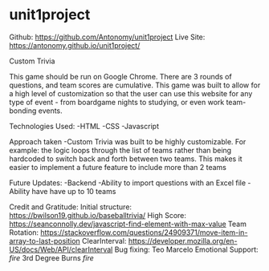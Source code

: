 # unit1project

Github: https://github.com/Antonomy/unit1project
Live Site: https://antonomy.github.io/unit1project/

Custom Trivia 

This game should be run on Google Chrome. There are 3 rounds of questions, and team scores are cumulative. This game was built to allow for a high level of customization so that the user can use this website for any type of event - from boardgame nights to studying, or even work team-bonding events.

Technologies Used:
-HTML
-CSS
-Javascript

Approach taken
-Custom Trivia was built to be highly customizable. For example: the logic loops through the list of teams rather than being hardcoded to switch back and forth between two teams. This makes it easier to implement a future feature to include more than 2 teams


Future Updates:
-Backend
-Ability to import questions with an Excel file
-Ability have have up to 10 teams



Credit and Gratitude:
Initial structure: https://bwilson19.github.io/baseballtrivia/
High Score: https://seanconnolly.dev/javascript-find-element-with-max-value
Team Rotation: https://stackoverflow.com/questions/24909371/move-item-in-array-to-last-position
ClearInterval: https://developer.mozilla.org/en-US/docs/Web/API/clearInterval
Bug fixing: Teo Marcelo
Emotional Support: *fire* 3rd Degree Burns *fire*